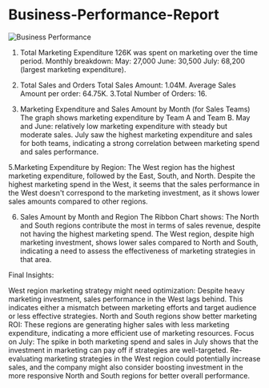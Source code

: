 # Business-Performance-Report

![Business Performance](https://github.com/user-attachments/assets/a72e5006-0450-42a0-a878-ddb55f7ae366)

1. Total Marketing Expenditure
126K was spent on marketing over the time period.
Monthly breakdown:
May: 27,000
June: 30,500
July: 68,200 (largest marketing expenditure).

2. Total Sales and Orders
Total Sales Amount: 1.04M.
Average Sales Amount per order: 64.75K.
3.Total Number of Orders: 16.

4. Marketing Expenditure and Sales Amount by Month (for Sales Teams)
The graph shows marketing expenditure by Team A and Team B.
May and June: relatively low marketing expenditure with steady but moderate sales.
July saw the highest marketing expenditure and sales for both teams, indicating a strong correlation between marketing spend and sales performance.

5.Marketing Expenditure by Region:
The West region has the highest marketing expenditure, followed by the East, South, and North.
Despite the highest marketing spend in the West, it seems that the sales performance in the West doesn't correspond to the marketing investment, as it shows lower sales amounts compared to other regions.

6. Sales Amount by Month and Region
The Ribbon Chart shows:
The North and South regions contribute the most in terms of sales revenue, despite not having the highest marketing spend.
The West region, despite high marketing investment, shows lower sales compared to North and South, indicating a need to assess the effectiveness of marketing strategies in that area.

Final Insights:

West region marketing strategy might need optimization:
Despite heavy marketing investment, sales performance in the West lags behind. This indicates either a mismatch between marketing efforts and target audience or less effective strategies.
North and South regions show better marketing ROI: 
These regions are generating higher sales with less marketing expenditure, indicating a more efficient use of marketing resources.
Focus on July: 
The spike in both marketing spend and sales in July shows that the investment in marketing can pay off if strategies are well-targeted.
Re-evaluating marketing strategies in the West region could potentially increase sales, and the company might also consider boosting investment in the more responsive North and South regions for better overall performance.
